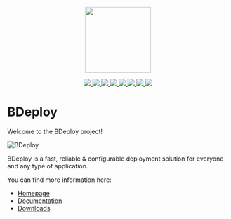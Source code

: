 <p align="center">
  <img src="https://bdeploy.io/user/images/logo.svg" width="150" />
</p>
<p align="center">
  <a href="https://github.com/bdeployteam/bdeploy/actions?query=workflow%3A%22BDeployCI-Linux%22" title="GitHub CI - Linux">
   <img src="https://github.com/bdeployteam/bdeploy/workflows/BDeploy%20CI%20-%20Linux/badge.svg" />
  </a>
  <a href="https://github.com/bdeployteam/bdeploy/actions?query=workflow%3A%22BDeployCI-Windows%22" title="GitHub CI - Windows">
   <img src="https://github.com/bdeployteam/bdeploy/workflows/BDeploy%20CI%20-%20Windows/badge.svg" />
  </a>
  <a href="https://travis-ci.com/bdeployteam/bdeploy" title="Travis CI - Linux">
   <img src="https://travis-ci.com/bdeployteam/bdeploy.svg?branch=master" />
  </a>
  <a href="https://sonarcloud.io/dashboard?id=bdeployteam_bdeploy" title="Quality Gate">
   <img src="https://sonarcloud.io/api/project_badges/measure?metric=alert_status&project=bdeployteam_bdeploy" />
  </a>
  <a href="https://sonarcloud.io/dashboard?id=bdeployteam_bdeploy" title="Test Coverage">
   <img src="https://sonarcloud.io/api/project_badges/measure?metric=coverage&project=bdeployteam_bdeploy" />
  </a>
  <a href="https://sonarcloud.io/dashboard?id=bdeployteam_bdeploy" title="Maintainability Rating">
   <img src="https://sonarcloud.io/api/project_badges/measure?metric=sqale_rating&project=bdeployteam_bdeploy" />
  </a>
  <a href="https://sonarcloud.io/dashboard?id=bdeployteam_bdeploy" title="Reliability Rating">
   <img src="https://sonarcloud.io/api/project_badges/measure?metric=reliability_rating&project=bdeployteam_bdeploy" />
  </a>
  <a href="https://sonarcloud.io/dashboard?id=bdeployteam_bdeploy" title="Security Rating">
   <img src="https://sonarcloud.io/api/project_badges/measure?metric=security_rating&project=bdeployteam_bdeploy" />
  </a>
</p>

# BDeploy

Welcome to the BDeploy project!

![BDeploy](https://bdeploy.io/user/images/BDeploy_DnD_Applications.png)

BDeploy is a fast, reliable & configurable deployment solution for everyone and any type of application.

You can find more information here:

* [Homepage](https://bdeploy.io)
* [Documentation](https://bdeploy.io/user/index.html)
* [Downloads](https://github.com/bdeployteam/bdeploy/releases)
